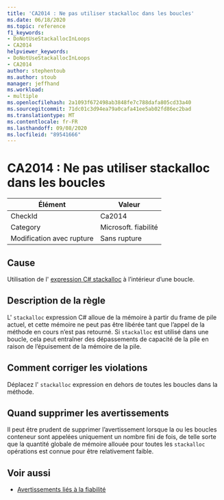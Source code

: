 ```yaml
---
title: 'CA2014 : Ne pas utiliser stackalloc dans les boucles'
ms.date: 06/18/2020
ms.topic: reference
f1_keywords:
- DoNotUseStackallocInLoops
- CA2014
helpviewer_keywords:
- DoNotUseStackallocInLoops
- CA2014
author: stephentoub
ms.author: stoub
manager: jeffhand
ms.workload:
- multiple
ms.openlocfilehash: 2a1093f672498ab3848fe7c788dafa805cd33a40
ms.sourcegitcommit: 71dc01c3d94ea79a0cafa41ee5ab02fd86ec2bad
ms.translationtype: MT
ms.contentlocale: fr-FR
ms.lasthandoff: 09/08/2020
ms.locfileid: "89541666"
---
```

# <a name="ca2014-do-not-use-stackalloc-in-loops"></a>CA2014 : Ne pas utiliser stackalloc dans les boucles

|Élément|Valeur|
|-|-|
|CheckId|Ca2014|
|Category|Microsoft. fiabilité|
|Modification avec rupture|Sans rupture|

## <a name="cause"></a>Cause

Utilisation de l' [expression C# stackalloc](/dotnet/csharp/language-reference/operators/stackalloc) à l’intérieur d’une boucle.

## <a name="rule-description"></a>Description de la règle

L' `stackalloc` expression C# alloue de la mémoire à partir du frame de pile actuel, et cette mémoire ne peut pas être libérée tant que l’appel de la méthode en cours n’est pas retourné. Si `stackalloc` est utilisé dans une boucle, cela peut entraîner des dépassements de capacité de la pile en raison de l’épuisement de la mémoire de la pile.

## <a name="how-to-fix-violations"></a>Comment corriger les violations

Déplacez l' `stackalloc` expression en dehors de toutes les boucles dans la méthode.

## <a name="when-to-suppress-warnings"></a>Quand supprimer les avertissements

Il peut être prudent de supprimer l’avertissement lorsque la ou les boucles conteneur sont appelées uniquement un nombre fini de fois, de telle sorte que la quantité globale de mémoire allouée pour toutes les `stackalloc` opérations est connue pour être relativement faible.

## <a name="see-also"></a>Voir aussi

- [Avertissements liés à la fiabilité](../code-quality/reliability-warnings.md)
